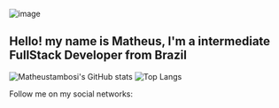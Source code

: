![image](https://user-images.githubusercontent.com/61556272/116019750-495b9a80-a61b-11eb-9080-7b78e504bc72.png)

## Hello! my name is Matheus, I'm a intermediate FullStack Developer from Brazil

![Matheustambosi's GitHub stats](https://github-readme-stats.vercel.app/api?username=matheustambosi&show_icons=true&theme=dark&hide_border=true)
![Top Langs](https://github-readme-stats.vercel.app/api/top-langs/?username=matheustambosi&langs_count=3&theme=dark&hide_border=true)

Follow me on my social networks:
